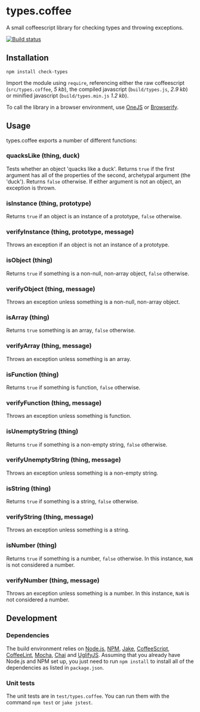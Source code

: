 # types.coffee

A small coffeescript library for checking types and throwing exceptions.

[![Build status][ci-image]][ci-status]

## Installation

`npm install check-types`

Import the module using `require`, referencing either
the raw coffeescript (`src/types.coffee`, *5 kb*), the
compiled javascript (`build/types.js`, *2.9 kb*) or
minified javascript (`build/types.min.js` *1.2 kb*).

To call the library in a browser environment, use [OneJS]
or [Browserify].

## Usage

types.coffee exports a number of different functions:

### quacksLike (thing, duck)

Tests whether an object 'quacks like a duck'. Returns `true`
if the first argument has all of the properties of the second,
archetypal argument (the 'duck'). Returns `false` otherwise.
If either argument is not an object, an exception is thrown.

### isInstance (thing, prototype)

Returns `true` if an object is an instance of a prototype,
`false` otherwise.

### verifyInstance (thing, prototype, message)

Throws an exception if an object is not an instance of a
prototype.

### isObject (thing)

Returns `true` if something is a non-null, non-array object,
`false` otherwise.

### verifyObject (thing, message)

Throws an exception unless something is a non-null, non-array
object.

### isArray (thing)

Returns `true` something is an array, `false` otherwise.

### verifyArray (thing, message)

Throws an exception unless something is an array.

### isFunction (thing)

Returns `true` if something is function, `false` otherwise.

### verifyFunction (thing, message)

Throws an exception unless something is function.

### isUnemptyString (thing)

Returns `true` if something is a non-empty string, `false`
otherwise.

### verifyUnemptyString (thing, message)

Throws an exception unless something is a non-empty string.

### isString (thing)

Returns `true` if something is a string, `false` otherwise.

### verifyString (thing, message)

Throws an exception unless something is a string.

### isNumber (thing)

Returns `true` if something is a number, `false` otherwise. In
this instance, `NaN` is not considered a number.

### verifyNumber (thing, message)

Throws an exception unless something is a number. In this
instance, `NaN` is not considered a number.

## Development

### Dependencies

The build environment relies on [Node.js][node], [NPM], [Jake],
[CoffeeScript], [CoffeeLint], [Mocha], [Chai] and [UglifyJS].
Assuming that you already have Node.js and NPM set up, you just
need to run `npm install` to install all of the dependencies as
listed in `package.json`.

### Unit tests

The unit tests are in `test/types.coffee`. You can run them
with the command `npm test` or `jake jstest`.

[ci-image]: https://secure.travis-ci.org/philbooth/types.coffee.png?branch=master
[ci-status]: http://travis-ci.org/#!/philbooth/types.coffee
[onejs]: https://github.com/azer/onejs
[browserify]: https://github.com/substack/node-browserify
[node]: http://nodejs.org/
[npm]: https://npmjs.org/
[jake]: https://github.com/mde/jake
[coffeescript]: http://coffeescript.org/
[coffeelint]: https://github.com/clutchski/coffeelint
[mocha]: http://visionmedia.github.com/mocha
[chai]: http://chaijs.com/
[uglifyjs]: https://github.com/mishoo/UglifyJS

